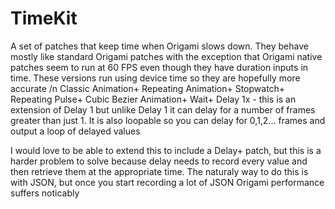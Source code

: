 # TimeKit
A set of patches that keep time when Origami slows down. They behave mostly like standard Origami patches with the exception that Origami native patches seem to run at 60 FPS even though they have duration inputs in time. These versions run using device time so they are hopefully more accurate
/n
Classic Animation+
Repeating Animation+
Stopwatch+
Repeating Pulse+
Cubic Bezier Animation+
Wait+
Delay 1x - this is an extension of Delay 1 but unlike Delay 1 it can delay for a number of frames greater than just 1. It is also loopable so you can delay for 0,1,2... frames and output a loop of delayed values

I would love to be able to extend this to include a Delay+ patch, but this is a harder problem to solve because delay needs to record every value and then retrieve them at the appropriate time. The naturaly way to do this is with JSON, but once you start recording a lot of JSON Origami performance suffers noticably
